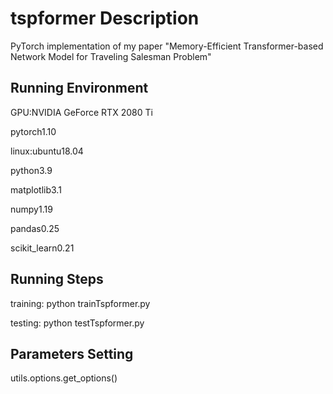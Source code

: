 # tspformer Description

PyTorch implementation of my paper "Memory-Efficient Transformer-based Network Model for Traveling Salesman Problem"

## Running Environment

GPU:NVIDIA GeForce RTX 2080 Ti

pytorch1.10

linux:ubuntu18.04

python3.9

matplotlib3.1

numpy1.19

pandas0.25

scikit_learn0.21


## Running Steps

training: python trainTspformer.py

testing: python testTspformer.py

## Parameters Setting

utils.options.get_options()

